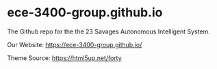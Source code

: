 # ece-3400-group.github.io

The Github repo for the the 23 Savages Autonomous Intelligent System. 

Our Website:
https://ece-3400-group.github.io/

Theme Source:
https://html5up.net/forty
